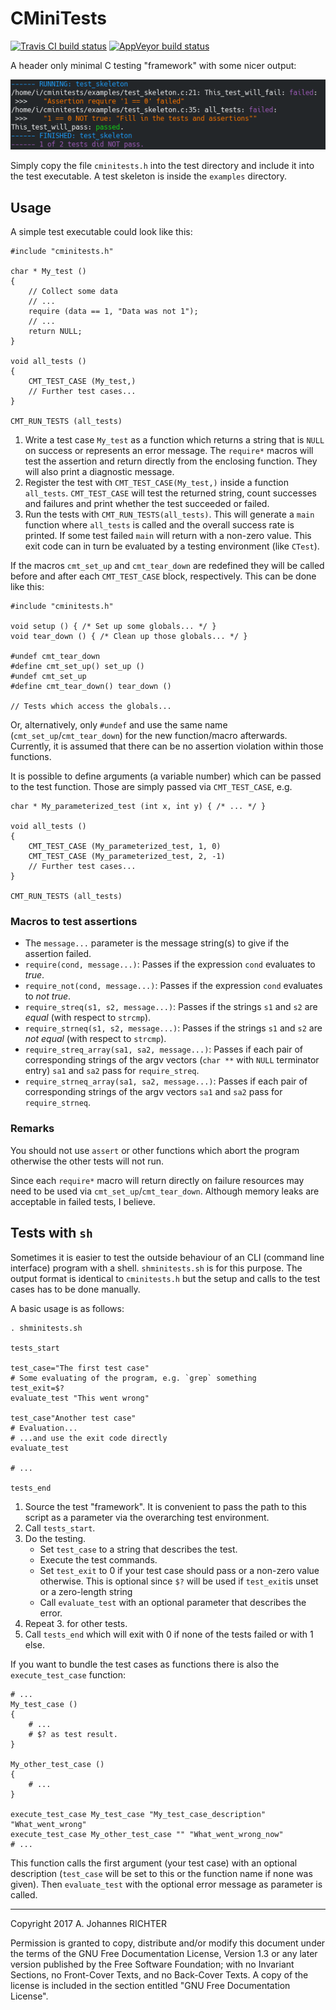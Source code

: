 CMiniTests
========================================================================

[![Travis CI build status][travis_img]][travis_link]
[![AppVeyor build status][appv_img]][appv_link]

[travis_img]: https://travis-ci.org/richteraj/cminitests.svg?branch=master
[travis_link]: https://travis-ci.org/richteraj/cminitests
[appv_img]: https://ci.appveyor.com/api/projects/status/qnnhnx7p5xhp99d9/branch/master?svg=true
[appv_link]: https://ci.appveyor.com/project/richteraj/cminitests/branch/master

A header only minimal C testing "framework" with some nicer output:

![A picture of sample output](doc/cminitests_sample.png)

Simply copy the file `cminitests.h` into the test directory and include it into
the test executable.
A test skeleton is inside the `examples` directory.

Usage
------------------------------------------------------------------------

A simple test executable could look like this:

    #include "cminitests.h"

    char * My_test ()
    {
        // Collect some data
        // ...
        require (data == 1, "Data was not 1");
        // ...
        return NULL;
    }

    void all_tests ()
    {
        CMT_TEST_CASE (My_test,)
        // Further test cases...
    }

    CMT_RUN_TESTS (all_tests)

1. Write a test case `My_test` as a function which returns a string that is
   `NULL` on success or represents an error message.  The `require*` macros will
   test the assertion and return directly from the enclosing function.  They
   will also print a diagnostic message.
2. Register the test with `CMT_TEST_CASE(My_test,)` inside a function
   `all_tests`.  `CMT_TEST_CASE` will test the returned string, count successes
   and failures and print whether the test succeeded or failed.
3. Run the tests with `CMT_RUN_TESTS(all_tests)`.  This will generate a `main`
   function where `all_tests` is called and the overall success rate is printed.
   If some test failed `main` will return with a non-zero value.  This exit code
   can in turn be evaluated by a testing environment (like `CTest`).

If the macros `cmt_set_up` and `cmt_tear_down` are redefined they will be called
before and after each `CMT_TEST_CASE` block, respectively.  This can be done
like this:

    #include "cminitests.h"

    void setup () { /* Set up some globals... */ }
    void tear_down () { /* Clean up those globals... */ }

    #undef cmt_tear_down
    #define cmt_set_up() set_up ()
    #undef cmt_set_up
    #define cmt_tear_down() tear_down ()

    // Tests which access the globals...

Or, alternatively, only `#undef` and use the same name
(`cmt_set_up`/`cmt_tear_down`) for the new function/macro afterwards.
Currently, it is assumed that there can be no assertion violation within those
functions.

It is possible to define arguments (a variable number) which can be passed to
the test function.  Those are simply passed via `CMT_TEST_CASE`, e.g.

    char * My_parameterized_test (int x, int y) { /* ... */ }

    void all_tests ()
    {
        CMT_TEST_CASE (My_parameterized_test, 1, 0)
        CMT_TEST_CASE (My_parameterized_test, 2, -1)
        // Further test cases...
    }

    CMT_RUN_TESTS (all_tests)


### Macros to test assertions

- The `message...` parameter is the message string(s) to give if the assertion
failed.
- `require(cond, message...)`: Passes if the expression `cond` evaluates to
*true*.
- `require_not(cond, message...)`: Passes if the expression `cond` evaluates to
*not true*.
- `require_streq(s1, s2, message...)`: Passes if the strings `s1` and `s2` are
*equal* (with respect to `strcmp`).
- `require_strneq(s1, s2, message...)`: Passes if the strings `s1` and `s2` are
*not equal* (with respect to `strcmp`).
- `require_streq_array(sa1, sa2, message...)`: Passes if each pair of
corresponding strings of the argv vectors (`char **` with `NULL` terminator
entry) `sa1` and `sa2` pass for `require_streq`.
- `require_strneq_array(sa1, sa2, message...)`: Passes if each pair of
corresponding strings of the argv vectors `sa1` and `sa2` pass for
`require_strneq`.


### Remarks

You should not use `assert` or other functions which abort the program otherwise
the other tests will not run.

Since each `require*` macro will return directly on failure resources may need
to be used via `cmt_set_up`/`cmt_tear_down`.  Although memory leaks are
acceptable in failed tests, I believe.


Tests with `sh`
------------------------------------------------------------------------

Sometimes it is easier to test the outside behaviour of an CLI (command line
interface) program with a shell.  `shminitests.sh` is for this purpose.  The
output format is identical to `cminitests.h` but the setup and calls to the test
cases has to be done manually.

A basic usage is as follows:

    . shminitests.sh

    tests_start

    test_case="The first test case"
    # Some evaluating of the program, e.g. `grep` something
    test_exit=$?
    evaluate_test "This went wrong"

    test_case"Another test case"
    # Evaluation...
    # ...and use the exit code directly
    evaluate_test

    # ...

    tests_end

1. Source the test "framework".  It is convenient to pass the path to this
   script as a parameter via the overarching test environment.
2. Call `tests_start`.
3. Do the testing.
    - Set `test_case` to a string that describes the test.
    - Execute the test commands.
    - Set `test_exit` to 0 if your test case should pass or a non-zero value
    otherwise.  This is optional since `$?` will be used if `test_exit`is unset
    or a zero-length string
    - Call `evaluate_test` with an optional parameter that describes the error.
4. Repeat 3. for other tests.
5. Call `tests_end` which will exit with 0 if none of the tests failed or with 1
   else.

If you want to bundle the test cases as functions there is also the
`execute_test_case` function:

    # ...
    My_test_case ()
    {
        # ...
        # $? as test result.
    }

    My_other_test_case ()
    {
        # ...
    }

    execute_test_case My_test_case "My_test_case_description" "What_went_wrong"
    execute_test_case My_other_test_case "" "What_went_wrong_now"
    # ...

This function calls the first argument (your test case) with an optional
description (`test_case` will be set to this or the function name if none was
given).  Then `evaluate_test` with the optional error message as parameter is
called.

________________________________________________________________________

Copyright 2017 A. Johannes RICHTER

Permission is granted to copy, distribute and/or modify this document
under the terms of the GNU Free Documentation License, Version 1.3
or any later version published by the Free Software Foundation;
with no Invariant Sections, no Front-Cover Texts, and no Back-Cover
Texts.  A copy of the license is included in the section entitled "GNU
Free Documentation License".
